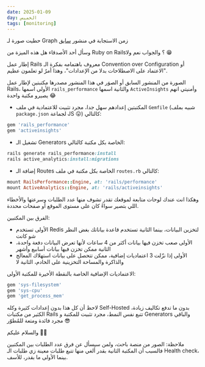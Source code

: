 ```yaml
---
date: 2025-01-09
day: الخميس
tags: [monitoring]
---
```


حطيت صورة لـ Graph زمن الاستجابة في منشور [سابق](https://github.com/AliOsm/posts/blob/main/2024-12-28/post.md)

وسأل أحد الأصدقاء هل هذه الميزة من Ruby on Rails؟ والجواب نعم ولا 😁

إطار عمل Rails معروف باهتمامه بفكرة الـ Convention over Configuration أو "الاعتماد على الاصطلاحات بدلا من الإعدادات"، وهذا أمرٌ لو تعلمون عظيم.

الصورة من المنشور السابق أو الصوَر في هذا المنشور مصدرها مكتبتين لإطار عمل Rails، الأولى اسمها `rails_performance` والثانية اسمها `ActiveInsights` وأمنيتي انهم يصيرو مكتبة واحدة 😂

- المكتبتين إعدادهم سهل جدا، مجرد تثبيت للاعتمادية في ملف `Gemfile` (شبيه بملف `package.json` لجماعة JS 😛) كالتالي:

```ruby
gem 'rails_performance'
gem 'activeinsights'
```

- تشغيل الـ Generators الخاصة بكل مكتبة كالتالي:

```ruby
rails generate rails_performance:install
rails active_analytics:install:migrations
```

- إضافة الـ Routes الخاصة بكل مكتبة في ملف `routes.rb` كالتالي:

```ruby
mount RailsPerformance::Engine, at: 'rails/performance'
mount ActiveAnalytics::Engine, at: 'rails/activeinsights'
```

وهكذا انت عندك لوحات متابعة لموقعك تقدر تشوف منها عدد الطلبات وسرعتها والأخطاء اللي بتصير سواءً كان على مستوى الموقع أو صفحات محددة.

الفرق بين المكتبين:
- الأولى تستخدم Redis لتخزين البيانات، بينما الثانية تستخدم قاعدة بياناتك بغض النظر شو كانت
- الأولى صعب تخزن فيها بيانات أكثر من 4 ساعات لأنها تعرض البيانات دفعة واحدة، الثانية ممكن تخزن فيها بيانات أسابيع وأشهر
- الأولى إذا نزّلت 3 اعتماديات إضافية، ممكن تتحصل على بيانات استهلاك المعالج والذاكرة والمساحة التخزينية على الخادم، الثانية لا

الاعتماديات الإضافية الخاصة بالنقطة الأخيرة للمكتبة الأولى:

```ruby
gem 'sys-filesystem'
gem 'sys-cpu'
gem 'get_process_mem'
```

لاحظ أن كل هذا بدون إعدادات كثيرة وكله Self-Hosted بدون ما تدفع تكاليف زيادة، الكثير من مكتبات Rails تتبع نفس النمط، مجرد تثبيت للمكتبة و Generators والباقي مجرد فائدة ومتعة للمُطوّر 😎

والسلام عليكم 👋🏻

ملاحظة: الصور من منصة باحث، ولمن سيسأل عن فرق عدد الطلبات بين المكتبين فالسبب أن المكتبة الثانية بقدر ألغي منها تتبع طلبات معينة زي طلبات الـ Health check، بينما الأولى ما بقدر، للأسف.
